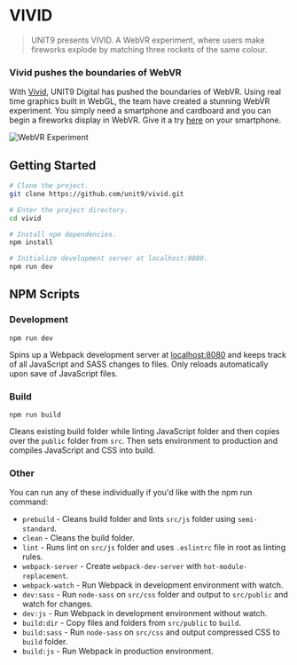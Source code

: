 # VIVID
> UNIT9 presents VIVID. A WebVR experiment, where users make fireworks explode by matching three rockets of the same colour.

### Vivid pushes the boundaries of WebVR
With [Vivid](http://vivid.unit9.com/), UNIT9 Digital has pushed the boundaries of WebVR. Using real time graphics built in WebGL, the team have created a stunning WebVR experiment. You simply need a smartphone and cardboard and you can begin a fireworks display in WebVR. Give it a try [here](http://vivid.unit9.com/) on your smartphone.

![WebVR Experiment](https://d2z8nyy70yf33i.cloudfront.net/wp-content/uploads/vivid.png)

## Getting Started
```sh
# Clone the project.
git clone https://github.com/unit9/vivid.git

# Enter the project directory.
cd vivid

# Install npm dependencies.
npm install

# Initialize development server at localhost:8080.
npm run dev
```

## NPM Scripts

### Development
```
npm run dev
```

Spins up a Webpack development server at [localhost:8080](http://localhost:8080/) and keeps track of all JavaScript and SASS changes to files. Only reloads automatically upon save of JavaScript files.

### Build
```
npm run build
```

Cleans existing build folder while linting JavaScript folder and then copies over the `public` folder from `src`. Then sets environment to production and compiles JavaScript and CSS into build.

### Other
You can run any of these individually if you'd like with the npm run command:
* `prebuild` - Cleans build folder and lints `src/js` folder using `semi-standard`.
* `clean` - Cleans the build folder.
* `lint` - Runs lint on `src/js` folder and uses `.eslintrc` file in root as linting rules.
* `webpack-server` - Create `webpack-dev-server` with `hot-module-replacement`.
* `webpack-watch` - Run Webpack in development environment with watch.
* `dev:sass` - Run `node-sass` on `src/css` folder and output to `src/public` and watch for changes.
* `dev:js` - Run Webpack in development environment without watch.
* `build:dir` - Copy files and folders from `src/public` to `build`.
* `build:sass` - Run `node-sass` on `src/css` and output compressed CSS to `build` folder.
* `build:js` - Run Webpack in production environment.
